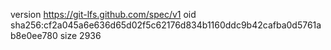version https://git-lfs.github.com/spec/v1
oid sha256:cf2a045a6e636d65d02f5c62176d834b1160ddc9b42cafba0d5761ab8e0ee780
size 2936
